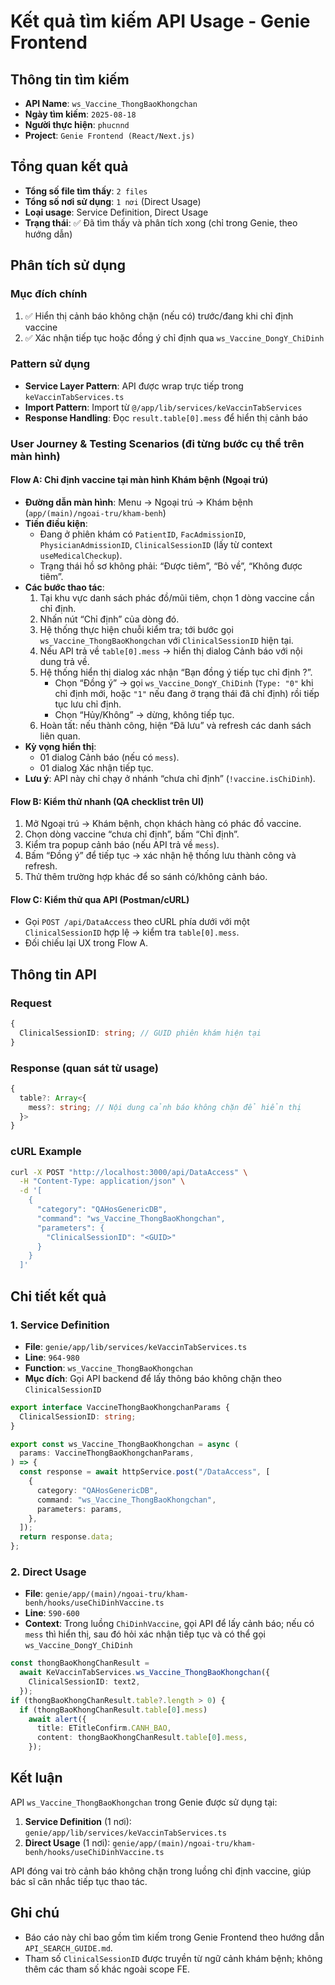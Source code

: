 # Kết quả tìm kiếm API Usage - Genie Frontend

## Thông tin tìm kiếm
- **API Name**: `ws_Vaccine_ThongBaoKhongchan`
- **Ngày tìm kiếm**: `2025-08-18`
- **Người thực hiện**: `phucnnd`
- **Project**: `Genie Frontend (React/Next.js)`

## Tổng quan kết quả
- **Tổng số file tìm thấy**: `2 files`
- **Tổng số nơi sử dụng**: `1 nơi` (Direct Usage)
- **Loại usage**: Service Definition, Direct Usage
- **Trạng thái**: ✅ Đã tìm thấy và phân tích xong (chỉ trong Genie, theo hướng dẫn)

## Phân tích sử dụng

### Mục đích chính
1. ✅ Hiển thị cảnh báo không chặn (nếu có) trước/đang khi chỉ định vaccine
2. ✅ Xác nhận tiếp tục hoặc đồng ý chỉ định qua `ws_Vaccine_DongY_ChiDinh`

### Pattern sử dụng
- **Service Layer Pattern**: API được wrap trực tiếp trong `keVaccinTabServices.ts`
- **Import Pattern**: Import từ `@/app/lib/services/keVaccinTabServices`
- **Response Handling**: Đọc `result.table[0].mess` để hiển thị cảnh báo

### User Journey & Testing Scenarios (đi từng bước cụ thể trên màn hình)

#### Flow A: Chỉ định vaccine tại màn hình Khám bệnh (Ngoại trú)
- **Đường dẫn màn hình**: Menu → Ngoại trú → Khám bệnh (`app/(main)/ngoai-tru/kham-benh`)
- **Tiền điều kiện**:
  - Đang ở phiên khám có `PatientID`, `FacAdmissionID`, `PhysicianAdmissionID`, `ClinicalSessionID` (lấy từ context `useMedicalCheckup`).
  - Trạng thái hồ sơ không phải: “Được tiêm”, “Bỏ về”, “Không được tiêm”.
- **Các bước thao tác**:
  1) Tại khu vực danh sách phác đồ/mũi tiêm, chọn 1 dòng vaccine cần chỉ định.
  2) Nhấn nút “Chỉ định” của dòng đó.
  3) Hệ thống thực hiện chuỗi kiểm tra; tới bước gọi `ws_Vaccine_ThongBaoKhongchan` với `ClinicalSessionID` hiện tại.
  4) Nếu API trả về `table[0].mess` → hiển thị dialog Cảnh báo với nội dung trả về.
  5) Hệ thống hiển thị dialog xác nhận “Bạn đồng ý tiếp tục chỉ định ?”.
     - Chọn “Đồng ý” → gọi `ws_Vaccine_DongY_ChiDinh` (`Type: "0"` khi chỉ định mới, hoặc `"1"` nếu đang ở trạng thái đã chỉ định) rồi tiếp tục lưu chỉ định.
     - Chọn “Hủy/Không” → dừng, không tiếp tục.
  6) Hoàn tất: nếu thành công, hiện “Đã lưu” và refresh các danh sách liên quan.
- **Kỳ vọng hiển thị**:
  - 01 dialog Cảnh báo (nếu có `mess`).
  - 01 dialog Xác nhận tiếp tục.
- **Lưu ý**: API này chỉ chạy ở nhánh “chưa chỉ định” (`!vaccine.isChiDinh`).

#### Flow B: Kiểm thử nhanh (QA checklist trên UI)
1) Mở Ngoại trú → Khám bệnh, chọn khách hàng có phác đồ vaccine.
2) Chọn dòng vaccine “chưa chỉ định”, bấm “Chỉ định”.
3) Kiểm tra popup cảnh báo (nếu API trả về `mess`).
4) Bấm “Đồng ý” để tiếp tục → xác nhận hệ thống lưu thành công và refresh.
5) Thử thêm trường hợp khác để so sánh có/không cảnh báo.

#### Flow C: Kiểm thử qua API (Postman/cURL)
- Gọi `POST /api/DataAccess` theo cURL phía dưới với một `ClinicalSessionID` hợp lệ → kiểm tra `table[0].mess`.
- Đối chiếu lại UX trong Flow A.

## Thông tin API

### Request
```typescript
{
  ClinicalSessionID: string; // GUID phiên khám hiện tại
}
```

### Response (quan sát từ usage)
```typescript
{
  table?: Array<{
    mess?: string; // Nội dung cảnh báo không chặn để hiển thị
  }>
}
```

### cURL Example
```bash
curl -X POST "http://localhost:3000/api/DataAccess" \
  -H "Content-Type: application/json" \
  -d '[
    {
      "category": "QAHosGenericDB",
      "command": "ws_Vaccine_ThongBaoKhongchan",
      "parameters": {
        "ClinicalSessionID": "<GUID>"
      }
    }
  ]'
```

## Chi tiết kết quả

### 1. Service Definition
- **File**: `genie/app/lib/services/keVaccinTabServices.ts`
- **Line**: `964-980`
- **Function**: `ws_Vaccine_ThongBaoKhongchan`
- **Mục đích**: Gọi API backend để lấy thông báo không chặn theo `ClinicalSessionID`

```964:980:genie/app/lib/services/keVaccinTabServices.ts
export interface VaccineThongBaoKhongchanParams {
  ClinicalSessionID: string;
}

export const ws_Vaccine_ThongBaoKhongchan = async (
  params: VaccineThongBaoKhongchanParams,
) => {
  const response = await httpService.post("/DataAccess", [
    {
      category: "QAHosGenericDB",
      command: "ws_Vaccine_ThongBaoKhongchan",
      parameters: params,
    },
  ]);
  return response.data;
};
```

### 2. Direct Usage
- **File**: `genie/app/(main)/ngoai-tru/kham-benh/hooks/useChiDinhVaccine.ts`
- **Line**: `590-600`
- **Context**: Trong luồng `ChiDinhVaccine`, gọi API để lấy cảnh báo; nếu có `mess` thì hiển thị, sau đó hỏi xác nhận tiếp tục và có thể gọi `ws_Vaccine_DongY_ChiDinh`

```590:600:genie/app/(main)/ngoai-tru/kham-benh/hooks/useChiDinhVaccine.ts
const thongBaoKhongChanResult =
  await KeVaccinTabServices.ws_Vaccine_ThongBaoKhongchan({
    ClinicalSessionID: text2,
  });
if (thongBaoKhongChanResult.table?.length > 0) {
  if (thongBaoKhongChanResult.table[0].mess)
    await alert({
      title: ETitleConfirm.CANH_BAO,
      content: thongBaoKhongChanResult.table[0].mess,
    });
```

## Kết luận
API `ws_Vaccine_ThongBaoKhongchan` trong Genie được sử dụng tại:
1. **Service Definition** (1 nơi): `genie/app/lib/services/keVaccinTabServices.ts`
2. **Direct Usage** (1 nơi): `genie/app/(main)/ngoai-tru/kham-benh/hooks/useChiDinhVaccine.ts`

API đóng vai trò cảnh báo không chặn trong luồng chỉ định vaccine, giúp bác sĩ cân nhắc tiếp tục thao tác.

## Ghi chú
- Báo cáo này chỉ bao gồm tìm kiếm trong Genie Frontend theo hướng dẫn `API_SEARCH_GUIDE.md`.
- Tham số `ClinicalSessionID` được truyền từ ngữ cảnh khám bệnh; không thêm các tham số khác ngoài scope FE.

